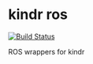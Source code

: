 # kindr ros

[![Build Status](https://ci.leggedrobotics.com/buildStatus/icon?job=github_ethz-asl/kindr_ros/master)](https://ci.leggedrobotics.com/job/github_ethz-asl/job/kindr_ros/job/master/)

ROS wrappers for kindr
